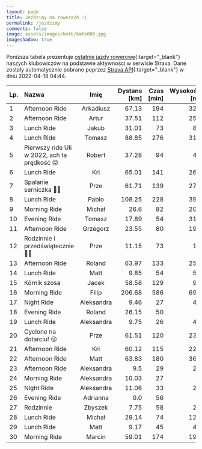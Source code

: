 ```yaml
---
layout: page
title: Jeździmy na rowerach :)
permalink: /jezdzimy
comments: false
image: assets/images/kmtb/kmtb008.jpg
imageshadow: true
---
```


Poniższa tabela prezentuje [ostatnie jazdy rowerowe](https://www.strava.com/clubs/336381){:target="_blank"} naszych klubowiczów na podstawie aktywności w serwisie Strava. Dane zostały automatycznie pobrane poprzez [Strava API](https://developers.strava.com/docs/reference/#api-Clubs-getClubActivitiesById){:target="_blank"} w dniu 2022-04-18 04:44.

Lp. | Nazwa | Imię | Dystans [km] | Czas [min] | Wysokość [m]
:--- | :--- | :---: | ---: | ---: | ---:
1|Afternoon Ride|Arkadiusz|67.13|194|320
2|Afternoon Ride|Artur|37.51|112|257
3|Lunch Ride|Jakub|31.01|73|88
4|Lunch Ride|Tomasz|88.85|276|314
5|Pierwszy ride Uli w 2022, ach ta prędkość 😜|Robert|37.28|94|48
6|Lunch Ride|Kri|65.01|141|266
7|Spalanie serniczka 🍰😋|Prze|61.71|139|279
8|Lunch Ride|Pablo|108.25|228|394
9|Morning Ride|Michał|26.6|82|207
10|Evening Ride|Tomasz|17.89|54|310
11|Afternoon Ride|Grzegorz|23.55|80|192
12|Rodzinnie i przedświątecznie 🐣😊|Prze|11.15|73|14
13|Afternoon Ride|Roland|63.97|133|254
14|Lunch Ride|Matt|9.85|54|55
15|Kórnik szosa|Jacek|58.58|129|96
16|Morning Ride|Filip|206.68|586|691
17|Night Ride|Aleksandra|9.46|27|44
18|Evening Ride|Roland|26.15|50|
19|Lunch Ride|Aleksandra|9.75|26|43
20|Cyclone na dotarciu! 😜|Prze|61.51|120|230
21|Afternoon Ride|Kri|60.12|115|224
22|Afternoon Ride|Matt|63.83|180|368
23|Afternoon Ride|Aleksandra|9.5|29|29
24|Morning Ride|Aleksandra|10.03|27|7
25|Night Ride|Aleksandra|11.06|33|22
26|Evening Ride|Adrianna|0.0|56|
27|Rodzinnie|Zbyszek|7.75|58|27
28|Lunch Ride|Michał|29.14|74|120
29|Lunch Ride|Matt|9.17|45|42
30|Morning Ride|Marcin|59.01|174|194
